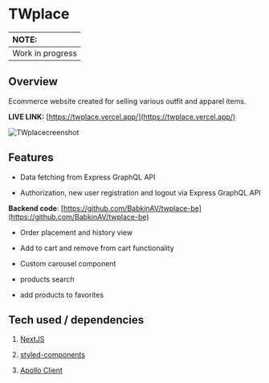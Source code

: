 # TWplace

| NOTE: |
| :--- |
| Work in progress |

## Overview
Ecommerce website created for selling various outfit and apparel items.

**LIVE LINK:** [https://twplace.vercel.app/](https://twplace.vercel.app/)

![TWplacecreenshot](https://github-production-user-asset-6210df.s3.amazonaws.com/47148325/255890297-c68d4f95-e1bb-4cec-9b52-e6f0268ef937.png)

## Features

- Data fetching from Express GraphQL API

- Authorization, new user registration and logout via Express GraphQL API

**Backend code**: [https://github.com/BabkinAV/twplace-be](https://github.com/BabkinAV/twplace-be)

- Order placement and history view

- Add to cart and remove from cart functionality

- Custom carousel component

- products search

- add products to favorites


## Tech used / dependencies

1. [NextJS](https://nextjs.org/)

2. [styled-components](https://styled-components.com/)

3. [Apollo Client](https://www.apollographql.com/apollo-client)